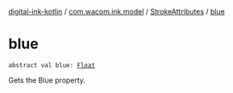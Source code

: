 [digital-ink-kotlin](../../index.md) / [com.wacom.ink.model](../index.md) / [StrokeAttributes](index.md) / [blue](./blue.md)

# blue

`abstract val blue: `[`Float`](https://kotlinlang.org/api/latest/jvm/stdlib/kotlin/-float/index.html)

Gets the Blue property.

